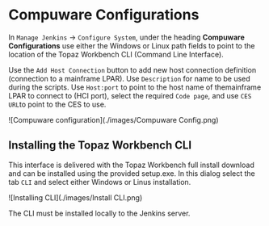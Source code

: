 # <a id="Compuware Configurations"></a> Compuware Configurations
In `Manage Jenkins` -> `Configure System`, under the heading **Compuware Configurations** use either the Windows or Linux path fields to point to the location of the Topaz Workbench CLI (Command Line Interface).

Use the `Add Host Connection` button to add new host connection definition (connection to a mainframe LPAR). Use `Description` for name to be used during the scripts. Use `Host:port` to point to the host name of themainframe LPAR to connect to (HCI port), select the required `Code page`, and use `CES URL`to point to the CES to use.

![Compuware configuration](./images/Compuware Config.png)

## <a id="Installing the Topaz Workbench CLI"></a> Installing the Topaz Workbench CLI
This interface is delivered with the Topaz Workbench full install download and can be installed using the provided setup.exe. In this dialog select the tab `CLI` and select either Windows or Linus installation. 

![Installing CLI](./images/Install CLI.png)

The CLI must be installed locally to the Jenkins server.
